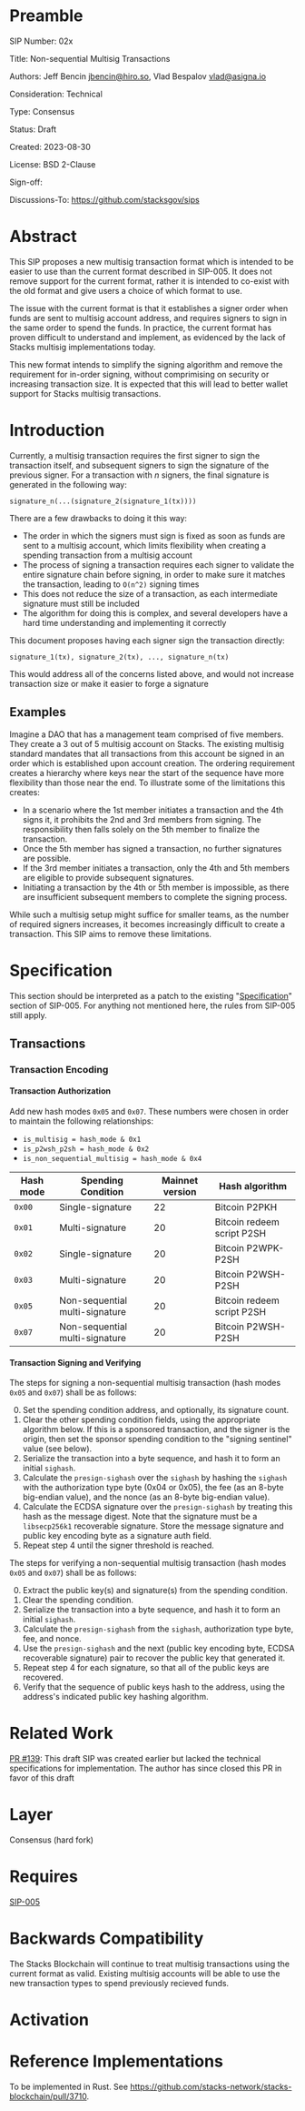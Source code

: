 # Preamble

SIP Number: 02x

Title: Non-sequential Multisig Transactions

Authors: Jeff Bencin <jbencin@hiro.so>, Vlad Bespalov <vlad@asigna.io>

Consideration: Technical

Type: Consensus

Status: Draft

Created: 2023-08-30

License: BSD 2-Clause

Sign-off:

Discussions-To: https://github.com/stacksgov/sips

# Abstract

This SIP proposes a new multisig transaction format which is intended to be easier to use than the current format described in SIP-005.
It does not remove support for the current format, rather it is intended to co-exist with the old format and give users a choice of which format to use.

The issue with the current format is that it establishes a signer order when funds are sent to multisig account address, and requires signers to sign in the same order to spend the funds.
In practice, the current format has proven difficult to understand and implement, as evidenced by the lack of Stacks multisig implementations today.

This new format intends to simplify the signing algorithm and remove the requirement for in-order signing, without comprimising on security or increasing transaction size.
It is expected that this will lead to better wallet support for Stacks multisig transactions.

# Introduction

Currently, a multisig transaction requires the first signer to sign the transaction itself, and subsequent signers to sign the signature of the previous signer.
For a transaction with *n* signers, the final signature is generated in the following way:

```
signature_n(...(signature_2(signature_1(tx))))
```

There are a few drawbacks to doing it this way:

- The order in which the signers must sign is fixed as soon as funds are sent to a multisig account, which limits flexibility when creating a spending transaction from a multisig account
- The process of signing a transaction requires each signer to validate the entire signature chain before signing, in order to make sure it matches the transaction, leading to `O(n^2)` signing times
- This does not reduce the size of a transaction, as each intermediate signature must still be included
- The algorithm for doing this is complex, and several developers have a hard time understanding and implementing it correctly

This document proposes having each signer sign the transaction directly:

```
signature_1(tx), signature_2(tx), ..., signature_n(tx)
```

This would address all of the concerns listed above, and would not increase transaction size or make it easier to forge a signature

## Examples

Imagine a DAO that has a management team comprised of five members.
They create a 3 out of 5 multisig account on Stacks.
The existing multisig standard mandates that all transactions from this account be signed in an order which is established upon account creation.
The ordering requirement creates a hierarchy where keys near the start of the sequence have more flexibility than those near the end. 
To illustrate some of the limitations this creates:

- In a scenario where the 1st member initiates a transaction and the 4th signs it, it prohibits the 2nd and 3rd members from signing. The responsibility then falls solely on the 5th member to finalize the transaction.
- Once the 5th member has signed a transaction, no further signatures are possible.
- If the 3rd member initiates a transaction, only the 4th and 5th members are eligible to provide subsequent signatures.
- Initiating a transaction by the 4th or 5th member is impossible, as there are insufficient subsequent members to complete the signing process.

While such a multisig setup might suffice for smaller teams, as the number of required signers increases, it becomes increasingly difficult to create a transaction. This SIP aims to remove these limitations.

# Specification

This section should be interpreted as a patch to the existing "[Specification](https://github.com/stacksgov/sips/blob/main/sips/sip-005/sip-005-blocks-and-transactions.md#specification)" section of SIP-005.
For anything not mentioned here, the rules from SIP-005 still apply.

## Transactions

### Transaction Encoding

#### Transaction Authorization

Add new hash modes `0x05` and `0x07`. These numbers were chosen in order to maintain the following relationships:
 - `is_multisig = hash_mode & 0x1`
 - `is_p2wsh_p2sh = hash_mode & 0x2`
 - `is_non_sequential_multisig = hash_mode & 0x4`

| Hash mode | Spending Condition | Mainnet version | Hash algorithm |
| --------- | ------------------ | --------------- | -------------- |
| `0x00` | Single-signature | 22 | Bitcoin P2PKH |
| `0x01` | Multi-signature | 20 | Bitcoin redeem script P2SH |
| `0x02` | Single-signature | 20 | Bitcoin P2WPK-P2SH |
| `0x03` | Multi-signature | 20 | Bitcoin P2WSH-P2SH |
| `0x05` | Non-sequential multi-signature | 20 | Bitcoin redeem script P2SH |
| `0x07` | Non-sequential multi-signature | 20 | Bitcoin P2WSH-P2SH |

#### Transaction Signing and Verifying

The steps for signing a non-sequential multisig transaction (hash modes `0x05` and `0x07`) shall be as follows:

0. Set the spending condition address, and optionally, its signature count.
1. Clear the other spending condition fields, using the appropriate algorithm below.
   If this is a sponsored transaction, and the signer is the origin, then set the sponsor spending condition
   to the "signing sentinel" value (see below).
2. Serialize the transaction into a byte sequence, and hash it to form an
   initial `sighash`.
3. Calculate the `presign-sighash` over the `sighash` by hashing the
   `sighash` with the authorization type byte (0x04 or 0x05), the fee (as an 8-byte big-endian value),
   and the nonce (as an 8-byte big-endian value).
4. Calculate the ECDSA signature over the `presign-sighash` by treating this
   hash as the message digest.  Note that the signature must be a `libsecp256k1`
   recoverable signature. Store the message signature and public key encoding byte as a signature auth field.
5. Repeat step 4 until the signer threshold is reached.

The steps for verifying a non-sequential multisig transaction (hash modes `0x05` and `0x07`) shall be as follows:

0. Extract the public key(s) and signature(s) from the spending condition.
1. Clear the spending condition.
2. Serialize the transaction into a byte sequence, and hash it to form an
   initial `sighash`.
3. Calculate the `presign-sighash` from the `sighash`, authorization type byte,
   fee, and nonce.
4. Use the `presign-sighash` and the next (public key encoding byte,
   ECDSA recoverable signature) pair to recover the public key that generated it.
6. Repeat step 4 for each signature, so that all of the public keys are
   recovered.
7. Verify that the sequence of public keys hash to the address, using
   the address's indicated public key hashing algorithm.

# Related Work

[PR #139](https://github.com/stacksgov/sips/pull/139): This draft SIP was created earlier but lacked the technical specifications for implementation. The author has since closed this PR in favor of this draft

# Layer

Consensus (hard fork)

# Requires

[SIP-005](https://github.com/stacksgov/sips/blob/main/sips/sip-005/sip-005-blocks-and-transactions.md)

# Backwards Compatibility

The Stacks Blockchain will continue to treat multisig transactions using the current format as valid.
Existing multisig accounts will be able to use the new transaction types to spend previously recieved funds.

# Activation

# Reference Implementations

To be implemented in Rust. See https://github.com/stacks-network/stacks-blockchain/pull/3710.
